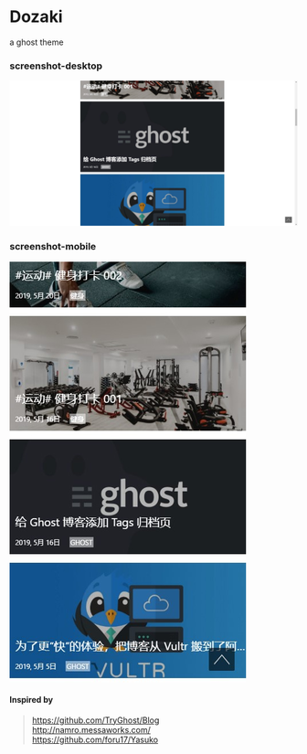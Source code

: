 # Dozaki
a ghost theme          

### screenshot-desktop
![](screenshot-desktop.jpg)

### screenshot-mobile
![](screenshot-mobile.jpg)

#### Inspired by    
> https://github.com/TryGhost/Blog         
> http://namro.messaworks.com/        
> https://github.com/foru17/Yasuko


